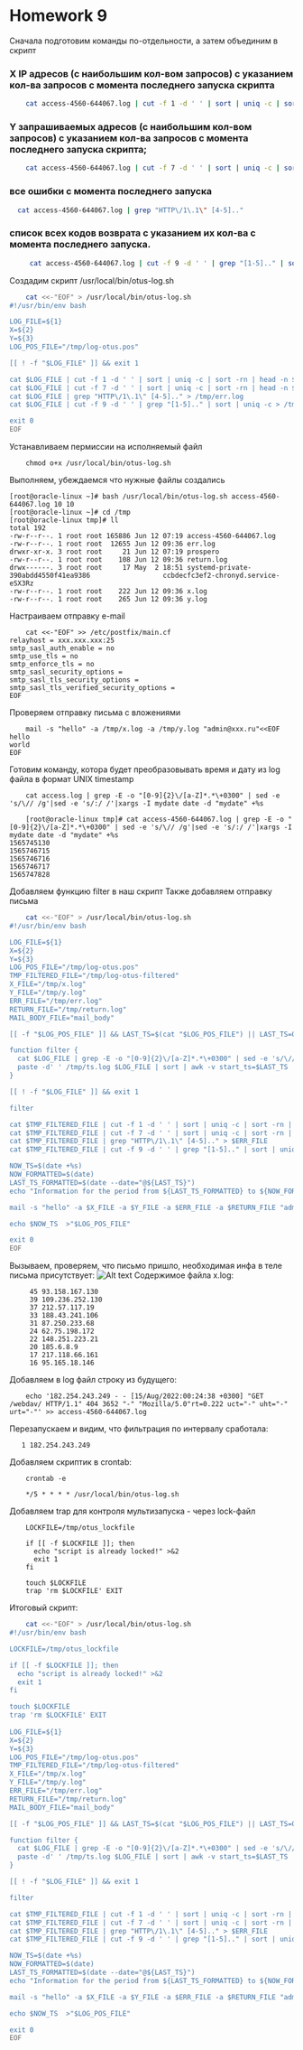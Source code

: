 # **Homework 9**

Сначала подготовим команды по-отдельности, а затем объединим в скрипт
### **X IP адресов (с наибольшим кол-вом запросов) с указанием кол-ва запросов c момента последнего запуска скрипта**
```bash
    cat access-4560-644067.log | cut -f 1 -d ' ' | sort | uniq -c | sort -rn | head -n 10
```

### **Y запрашиваемых адресов (с наибольшим кол-вом запросов) с указанием кол-ва запросов c момента последнего запуска скрипта;**
```bash
    cat access-4560-644067.log | cut -f 7 -d ' ' | sort | uniq -c | sort -rn | head -n 10
```
### **все ошибки c момента последнего запуска**
```bash
  cat access-4560-644067.log | grep "HTTP\/1\.1\" [4-5].."
```

### **список всех кодов возврата с указанием их кол-ва с момента последнего запуска.**
```bash
     cat access-4560-644067.log | cut -f 9 -d ' ' | grep "[1-5].." | sort | uniq -c
```

Создадим скрипт /usr/local/bin/otus-log.sh
```bash
    cat <<-"EOF" > /usr/local/bin/otus-log.sh
#!/usr/bin/env bash

LOG_FILE=${1}
X=${2}
Y=${3}
LOG_POS_FILE="/tmp/log-otus.pos"

[[ ! -f "$LOG_FILE" ]] && exit 1

cat $LOG_FILE | cut -f 1 -d ' ' | sort | uniq -c | sort -rn | head -n $X > /tmp/x.log
cat $LOG_FILE | cut -f 7 -d ' ' | sort | uniq -c | sort -rn | head -n $Y > /tmp/y.log
cat $LOG_FILE | grep "HTTP\/1\.1\" [4-5].." > /tmp/err.log
cat $LOG_FILE | cut -f 9 -d ' ' | grep "[1-5].." | sort | uniq -c > /tmp/return.log

exit 0
EOF
```
Устанавливаем пермиссии на исполняемый файл
```
    chmod o+x /usr/local/bin/otus-log.sh
```
Выполняем, убеждаемся что нужные файлы создались
```
[root@oracle-linux ~]# bash /usr/local/bin/otus-log.sh access-4560-644067.log 10 10
[root@oracle-linux ~]# cd /tmp
[root@oracle-linux tmp]# ll
total 192
-rw-r--r--. 1 root root 165886 Jun 12 07:19 access-4560-644067.log
-rw-r--r--. 1 root root  12655 Jun 12 09:36 err.log
drwxr-xr-x. 3 root root     21 Jun 12 07:19 prospero
-rw-r--r--. 1 root root    108 Jun 12 09:36 return.log
drwx------. 3 root root     17 May  2 18:51 systemd-private-390abdd4550f41ea9386                  ccbdecfc3ef2-chronyd.service-eSX3Rz
-rw-r--r--. 1 root root    222 Jun 12 09:36 x.log
-rw-r--r--. 1 root root    265 Jun 12 09:36 y.log

```
Настраиваем отправку e-mail
```
    cat <<-"EOF" >> /etc/postfix/main.cf 
relayhost = xxx.xxx.xxx:25
smtp_sasl_auth_enable = no
smtp_use_tls = no
smtp_enforce_tls = no
smtp_sasl_security_options =
smtp_sasl_tls_security_options =
smtp_sasl_tls_verified_security_options =
EOF
```

Проверяем отправку письма с вложениями
```
    mail -s "hello" -a /tmp/x.log -a /tmp/y.log "admin@xxx.ru"<<EOF
hello
world
EOF
```
Готовим команду, котора будет преобразовывать время и дату из log файла в формат UNIX timestamp
```
    cat access.log | grep -E -o "[0-9]{2}\/[a-Z]*.*\+0300" | sed -e 's/\// /g'|sed -e 's/:/ /'|xargs -I mydate date -d "mydate" +%s
```
```
    [root@oracle-linux tmp]# cat access-4560-644067.log | grep -E -o "[0-9]{2}\/[a-Z]*.*\+0300" | sed -e 's/\// /g'|sed -e 's/:/ /'|xargs -I mydate date -d "mydate" +%s
1565745130
1565746715
1565746716
1565746717
1565747828
```
Добавляем функцию filter в наш скрипт
Также добавляем отправку письма
```bash
    cat <<-"EOF" > /usr/local/bin/otus-log.sh
#!/usr/bin/env bash

LOG_FILE=${1}
X=${2}
Y=${3}
LOG_POS_FILE="/tmp/log-otus.pos"
TMP_FILTERED_FILE="/tmp/log-otus-filtered"
X_FILE="/tmp/x.log"
Y_FILE="/tmp/y.log"
ERR_FILE="/tmp/err.log"
RETURN_FILE="/tmp/return.log"
MAIL_BODY_FILE="mail_body"

[[ -f "$LOG_POS_FILE" ]] && LAST_TS=$(cat "$LOG_POS_FILE") || LAST_TS=0

function filter {
  cat $LOG_FILE | grep -E -o "[0-9]{2}\/[a-Z]*.*\+0300" | sed -e 's/\// /g'|sed -e 's/:/ /'|xargs -I mydate date -d "mydate" +%s > /tmp/ts.log
  paste -d' ' /tmp/ts.log $LOG_FILE | sort | awk -v start_ts=$LAST_TS 'start_ts <= $1' | cut -d' ' -f2- > $TMP_FILTERED_FILE
}

[[ ! -f "$LOG_FILE" ]] && exit 1

filter

cat $TMP_FILTERED_FILE | cut -f 1 -d ' ' | sort | uniq -c | sort -rn | head -n $X > $X_FILE
cat $TMP_FILTERED_FILE | cut -f 7 -d ' ' | sort | uniq -c | sort -rn | head -n $Y > $Y_FILE
cat $TMP_FILTERED_FILE | grep "HTTP\/1\.1\" [4-5].." > $ERR_FILE
cat $TMP_FILTERED_FILE | cut -f 9 -d ' ' | grep "[1-5].." | sort | uniq -c > $RETURN_FILE

NOW_TS=$(date +%s)
NOW_FORMATTED=$(date)
LAST_TS_FORMATTED=$(date --date="@${LAST_TS}")
echo "Information for the period from ${LAST_TS_FORMATTED} to ${NOW_FORMATTED}" > $MAIL_BODY_FILE

mail -s "hello" -a $X_FILE -a $Y_FILE -a $ERR_FILE -a $RETURN_FILE "admin@oratorart.ru" < $MAIL_BODY_FILE

echo $NOW_TS  >"$LOG_POS_FILE"

exit 0
EOF
```
Вызываем, проверяем, что письмо пришло, необходимая инфа в теле письма присутствует:
![Alt text](s1.png)
Содержимое файла x.log:
```
     45 93.158.167.130
     39 109.236.252.130
     37 212.57.117.19
     33 188.43.241.106
     31 87.250.233.68
     24 62.75.198.172
     22 148.251.223.21
     20 185.6.8.9
     17 217.118.66.161
     16 95.165.18.146
```
Добавляем в log файл строку из будущего:
```
    echo '182.254.243.249 - - [15/Aug/2022:00:24:38 +0300] "GET /webdav/ HTTP/1.1" 404 3652 "-" "Mozilla/5.0"rt=0.222 uct="-" uht="-" urt="-"' >> access-4560-644067.log
```
Перезапускаем и видим, что фильтрация по интервалу сработала:
```
   1 182.254.243.249
```

Добавляем скриптик в crontab:
```
    crontab -e
```
```
    */5 * * * * /usr/local/bin/otus-log.sh
```
Добавляем trap для контроля мультизапуска - через lock-файл
```
    LOCKFILE=/tmp/otus_lockfile

    if [[ -f $LOCKFILE ]]; then
      echo "script is already locked!" >&2
      exit 1
    fi
    
    touch $LOCKFILE
    trap 'rm $LOCKFILE' EXIT
```

Итоговый скрипт:
```bash
    cat <<-"EOF" > /usr/local/bin/otus-log.sh
#!/usr/bin/env bash

LOCKFILE=/tmp/otus_lockfile

if [[ -f $LOCKFILE ]]; then
  echo "script is already locked!" >&2
  exit 1
fi

touch $LOCKFILE
trap 'rm $LOCKFILE' EXIT
    
LOG_FILE=${1}
X=${2}
Y=${3}
LOG_POS_FILE="/tmp/log-otus.pos"
TMP_FILTERED_FILE="/tmp/log-otus-filtered"
X_FILE="/tmp/x.log"
Y_FILE="/tmp/y.log"
ERR_FILE="/tmp/err.log"
RETURN_FILE="/tmp/return.log"
MAIL_BODY_FILE="mail_body"

[[ -f "$LOG_POS_FILE" ]] && LAST_TS=$(cat "$LOG_POS_FILE") || LAST_TS=0

function filter {
  cat $LOG_FILE | grep -E -o "[0-9]{2}\/[a-Z]*.*\+0300" | sed -e 's/\// /g'|sed -e 's/:/ /'|xargs -I mydate date -d "mydate" +%s > /tmp/ts.log
  paste -d' ' /tmp/ts.log $LOG_FILE | sort | awk -v start_ts=$LAST_TS 'start_ts <= $1' | cut -d' ' -f2- > $TMP_FILTERED_FILE
}

[[ ! -f "$LOG_FILE" ]] && exit 1

filter

cat $TMP_FILTERED_FILE | cut -f 1 -d ' ' | sort | uniq -c | sort -rn | head -n $X > $X_FILE
cat $TMP_FILTERED_FILE | cut -f 7 -d ' ' | sort | uniq -c | sort -rn | head -n $Y > $Y_FILE
cat $TMP_FILTERED_FILE | grep "HTTP\/1\.1\" [4-5].." > $ERR_FILE
cat $TMP_FILTERED_FILE | cut -f 9 -d ' ' | grep "[1-5].." | sort | uniq -c > $RETURN_FILE

NOW_TS=$(date +%s)
NOW_FORMATTED=$(date)
LAST_TS_FORMATTED=$(date --date="@${LAST_TS}")
echo "Information for the period from ${LAST_TS_FORMATTED} to ${NOW_FORMATTED}" > $MAIL_BODY_FILE

mail -s "hello" -a $X_FILE -a $Y_FILE -a $ERR_FILE -a $RETURN_FILE "admin@oratorart.ru" < $MAIL_BODY_FILE

echo $NOW_TS  >"$LOG_POS_FILE"

exit 0
EOF
```
